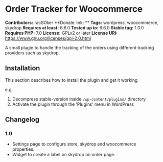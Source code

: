 # Order Tracker for Woocommerce
**Contributors:** racSOker
**Donate link: **
**Tags:** wordpress, woocommerce, skydrop
**Requires at least:** 6.6.0
**Tested up to:** 6.6.0
**Stable tag:** 1.0.0
**Requires PHP:** 7.0
**License:** GPLv2 or later
**License URI:** https://www.gnu.org/licenses/gpl-2.0.html

A small plugin to handle the tracking of the orders using different tracking providers such as skydrop.

## Installation ##

This section describes how to install the plugin and get it working.

e.g.

1. Decompress stable-version inside `/wp-content/plugins/` directory
1. Activate the plugin through the 'Plugins' menu in WordPress

## Changelog ##

### 1.0 ###
* Settings page to configure store, skydrop and woocommerce properties.
* Widget to create a label on skydrop on order page.

